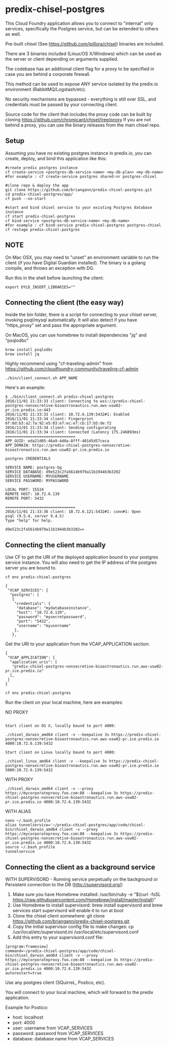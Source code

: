 # predix-chisel-postgres

This Cloud Foundry application allows you to connect to "internal" only services, specifically the Postgres service, but can be extended to others as well.

Pre-built chisel (See  https://github.com/jpillora/chisel) binaries are included.

There are 3 binaries included (Linux/OS X/Windows) which can be used as the server or client depending on arguments supplied.

The codebase has an additional client flag for a proxy to be specified in case you are behind a corporate firewall.

This method can be used to expose ANY service isolated by the predix.io environment (RabbitMQ/Logstash/etc).

No security mechanisms are bypassed - everything is still over SSL, and credentials must be passed by your connecting client.

Source code for the client that includes the proxy code can be built by cloning https://github.com/chromicant/chisel/tree/proxy
If you are not behind a proxy, you can use the binary releases from the main chisel repo.

## Setup

Assuming you have no existing postgres instance in predix.io, you can create, deploy, and bind this application like this:

```
#create predix postgres instance
cf create-service <postgres-db-service-name> <my-db-plan> <my-db-name>
#for example : cf create-service postgres shared-nr postgres-chisel

#clone repo & deploy the app
git clone https://github.com/briangann/predix-chisel-postgres.git
cd predix-chisel-postgres/app/
cf push --no-start

#start and bind chisel service to your existing Postgres database instance
cf start predix-chisel-postgres
cf bind-service <postgres-db-service-name> <my-db-name>
#for example : cf bind-service predix-chisel-postgres postgres-chisel
cf restage predix-chisel-postgres
```

## NOTE
On Mac OSX, you may need to "unset" an environment variable to run the client (if you have Digital Guardian installed). The binary is a golang compile, and throws an exception with DG.

Run this in the shell before launching the client:
```
export DYLD_INSERT_LIBRARIES=""
```

## Connecting the client (the easy way)

Inside the bin folder, there is a script for connecting to your chisel server, invoking psql/mysql automatically. It will also detect if you have "https_proxy" set
and pass the appropriate argument.

On MacOS, you can use homebrew to install dependencies "jq" and "psqlodbc"

```
brew install psqlodbc
brew install jq
```

Highly recommend using "cf-traveling-admin" from https://github.com/cloudfoundry-community/traveling-cf-admin

```
./bin/client_connect.sh APP_NAME
```

Here's an example:

```
$ ./bin/client_connect.sh predix-chisel-postgres
2016/11/01 21:33:33 client: Connecting to wss://predix-chisel-postgres-nonsecretive-bioastronautics.run.aws-usw02-pr.ice.predix.io:443
2016/11/01 21:33:33 client: 10.72.6.139:5432#1: Enabled
2016/11/01 21:33:34 client: Fingerprint 6f:8d:b3:a2:7a:92:e5:03:e7:ec:e7:cb:17:b5:de:f2
2016/11/01 21:33:34 client: Sending configurating
2016/11/01 21:33:34 client: Connected (Latency 175.246893ms)
===============================
APP_GUID: eda21d05-46a9-4d0a-8fff-40145d57ceca
APP_DOMAIN: https://predix-chisel-postgres-nonsecretive-bioastronautics.run.aws-usw02-pr.ice.predix.io

postgres CREDENTIALS

SERVICE NAME: postgres-bg
SERVICE DATABASE: d9e523c2fa5614b979a11b1944b3b3202
SERVICE USERNAME: MYUSERNAME
SERVICE PASSWORD: MYPASSWORD

LOCAL PORT: 15524
REMOTE HOST: 10.72.6.139
REMOTE PORT: 5432

===============================
2016/11/01 21:33:36 client: 10.72.6.121:5432#1: conn#1: Open
psql (9.5.4, server 9.4.5)
Type "help" for help.

d9e523c2fa5614b979a11b1944b3b3202=>
```
## Connecting the client manually

Use CF to get the URI of the deployed application bound to your postgres service instance. You will also need to get the IP address of the postgres server you are bound to.

```
cf env predix-chisel-postgres

{
 "VCAP_SERVICES": {
  "postgres": [
   {
    "credentials": {
     "database": "mydatabaseinstance",
     "host": "10.72.6.139",
     "password": "mysecretpassword",
     "port": "5432",
     "username": "myusername"
    },
   },
```

Get the URI to your application from the VCAP_APPLICATION section:
```
{
 "VCAP_APPLICATION": {
  "application_uris": [
   "predix-chisel-postgres-nonsecretive-bioastronautics.run.aws-usw02-pr.ice.predix.io"
  ],
 }
}
```

```
cf env predix-chisel-postgres
```
Run the client on your local machine, here are examples:

NO PROXY
```

Start client on OS X, locally bound to port 4000:

./chisel_darwin_amd64 client -v --keepalive 3s https://predix-chisel-postgres-nonsecretive-bioastronautics.run.aws-usw02-pr.ice.predix.io 4000:10.72.6.139:5432

Start client on Linux locally bound to port 4000:

./chisel_linux_amd64 client -v --keepalive 3s https://predix-chisel-postgres-nonsecretive-bioastronautics.run.aws-usw02-pr.ice.predix.io 5000:10.72.6.139:5432
```

WITH PROXY
```
./chisel_darwin_amd64 client -v --proxy https://mycorporateproxy.foo.com:80 --keepalive 3s https://predix-chisel-postgres-nonsecretive-bioastronautics.run.aws-usw02-pr.ice.predix.io 4000:10.72.6.139:5432
```


WITH ALIAS
```
nano ~/.bash_profile
alias tunnelservice='~/predix-chisel-postgres/app/code/chisel-bin/chisel_darwin_amd64 client -v --proxy https://mycorporateproxy.foo.com:80 --keepalive 3s https://predix-chisel-postgres-nonsecretive-bioastronautics.run.aws-usw02-pr.ice.predix.io 4000:10.72.6.139:5432
source ~/.bash_profile
tunnelservice
```

## Connecting the client as a background service
WITH SUPERVISORD - Running service perpetually on the background or Persistent connection to the DB (http://supervisord.org/)
1. Make sure you have Homebrew installed: /usr/bin/ruby -e "$(curl -fsSL https://raw.githubusercontent.com/Homebrew/install/master/install)"
2. Use Homebrew to install supervisord: brew install supervisord and brew services start supervisord will enable it to run at boot
3. Clone the chisel client somewhere: git clone https://github.com/briangann/predix-chisel-postgres.git
4. Copy the initial supervisor config file to make changes: cp /usr/local/etc/supervisord.ini /usr/local/etc/supervisord.conf
5. Add this entry to your supervisord.conf file:
```
[program:frameview]
command=~/predix-chisel-postgres/app/code/chisel-bin/chisel_darwin_amd64 client -v --proxy https://mycorporateproxy.foo.com:80 --keepalive 3s https://predix-chisel-postgres-nonsecretive-bioastronautics.run.aws-usw02-pr.ice.predix.io 4000:10.72.6.139:5432
autorestart=true
```

Use any postgres client (SQuirreL, Postico, etc).

You will connect to your local machine, which will forward to the predix application.

Example for Postico:

* host: localhost
* port: 4000
* user: username from VCAP_SERVICES
* password: password from VCAP_SERVICES
* database: database name from VCAP_SERVICES
